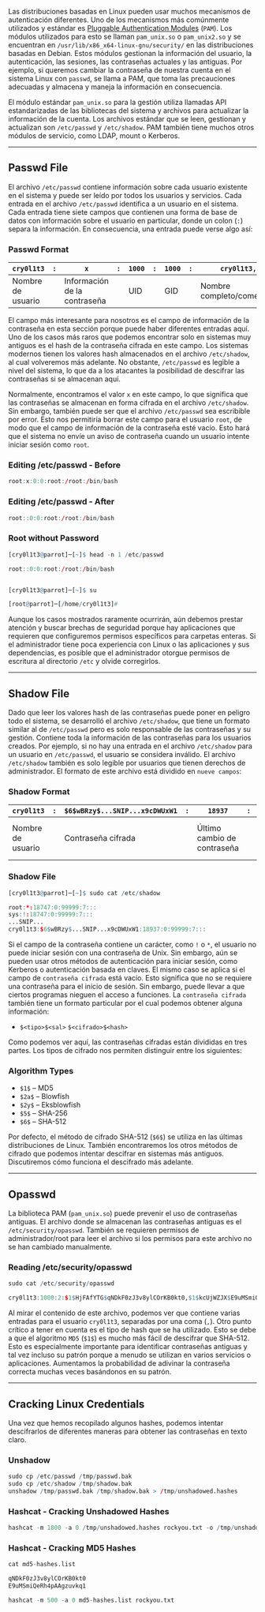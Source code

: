 Las distribuciones basadas en Linux pueden usar muchos mecanismos de autenticación diferentes. Uno de los mecanismos más comúnmente utilizados y estándar es [Pluggable Authentication Modules](https://web.archive.org/web/20220622215926/http://www.linux-pam.org/Linux-PAM-html/Linux-PAM_SAG.html) (`PAM`). Los módulos utilizados para esto se llaman `pam_unix.so` o `pam_unix2.so` y se encuentran en `/usr/lib/x86_x64-linux-gnu/security/` en las distribuciones basadas en Debian. Estos módulos gestionan la información del usuario, la autenticación, las sesiones, las contraseñas actuales y las antiguas. Por ejemplo, si queremos cambiar la contraseña de nuestra cuenta en el sistema Linux con `passwd`, se llama a PAM, que toma las precauciones adecuadas y almacena y maneja la información en consecuencia.

El módulo estándar `pam_unix.so` para la gestión utiliza llamadas API estandarizadas de las bibliotecas del sistema y archivos para actualizar la información de la cuenta. Los archivos estándar que se leen, gestionan y actualizan son `/etc/passwd` y `/etc/shadow`. PAM también tiene muchos otros módulos de servicio, como LDAP, mount o Kerberos.

---

## Passwd File

El archivo `/etc/passwd` contiene información sobre cada usuario existente en el sistema y puede ser leído por todos los usuarios y servicios. Cada entrada en el archivo `/etc/passwd` identifica a un usuario en el sistema. Cada entrada tiene siete campos que contienen una forma de base de datos con información sobre el usuario en particular, donde un colon (`:`) separa la información. En consecuencia, una entrada puede verse algo así:

### Passwd Format

|`cry0l1t3`|`:`|`x`|`:`|`1000`|`:`|`1000`|`:`|`cry0l1t3,,,`|`:`|`/home/cry0l1t3`|`:`|`/bin/bash`|
|---|---|---|---|---|---|---|---|---|---|---|---|---|
|Nombre de usuario||Información de la contraseña||UID||GID||Nombre completo/comentarios||Directorio home||Shell|

El campo más interesante para nosotros es el campo de información de la contraseña en esta sección porque puede haber diferentes entradas aquí. Uno de los casos más raros que podemos encontrar solo en sistemas muy antiguos es el hash de la contraseña cifrada en este campo. Los sistemas modernos tienen los valores hash almacenados en el archivo `/etc/shadow`, al cual volveremos más adelante. No obstante, `/etc/passwd` es legible a nivel del sistema, lo que da a los atacantes la posibilidad de descifrar las contraseñas si se almacenan aquí.

Normalmente, encontramos el valor `x` en este campo, lo que significa que las contraseñas se almacenan en forma cifrada en el archivo `/etc/shadow`. Sin embargo, también puede ser que el archivo `/etc/passwd` sea escribible por error. Esto nos permitiría borrar este campo para el usuario `root`, de modo que el campo de información de la contraseña esté vacío. Esto hará que el sistema no envíe un aviso de contraseña cuando un usuario intente iniciar sesión como `root`.

### Editing /etc/passwd - Before

```r
root:x:0:0:root:/root:/bin/bash
```

### Editing /etc/passwd - After

```r
root::0:0:root:/root:/bin/bash
```

### Root without Password

```r
[cry0l1t3@parrot]─[~]$ head -n 1 /etc/passwd

root::0:0:root:/root:/bin/bash


[cry0l1t3@parrot]─[~]$ su

[root@parrot]─[/home/cry0l1t3]#
```

Aunque los casos mostrados raramente ocurrirán, aún debemos prestar atención y buscar brechas de seguridad porque hay aplicaciones que requieren que configuremos permisos específicos para carpetas enteras. Si el administrador tiene poca experiencia con Linux o las aplicaciones y sus dependencias, es posible que el administrador otorgue permisos de escritura al directorio `/etc` y olvide corregirlos.

---

## Shadow File

Dado que leer los valores hash de las contraseñas puede poner en peligro todo el sistema, se desarrolló el archivo `/etc/shadow`, que tiene un formato similar al de `/etc/passwd` pero es solo responsable de las contraseñas y su gestión. Contiene toda la información de las contraseñas para los usuarios creados. Por ejemplo, si no hay una entrada en el archivo `/etc/shadow` para un usuario en `/etc/passwd`, el usuario se considera inválido. El archivo `/etc/shadow` también es solo legible por usuarios que tienen derechos de administrador. El formato de este archivo está dividido en `nueve campos`:

### Shadow Format

|`cry0l1t3`|`:`|`$6$wBRzy$...SNIP...x9cDWUxW1`|`:`|`18937`|`:`|`0`|`:`|`99999`|`:`|`7`|`:`|`:`|`:`|
|---|---|---|---|---|---|---|---|---|---|---|---|---|---|
|Nombre de usuario||Contraseña cifrada||Último cambio de contraseña||Edad mínima de la contraseña||Edad máxima de la contraseña||Periodo de advertencia|Periodo de inactividad|Fecha de expiración|No utilizado|

### Shadow File

```r
[cry0l1t3@parrot]─[~]$ sudo cat /etc/shadow

root:*:18747:0:99999:7:::
sys:!:18747:0:99999:7:::
...SNIP...
cry0l1t3:$6$wBRzy$...SNIP...x9cDWUxW1:18937:0:99999:7:::
```

Si el campo de la contraseña contiene un carácter, como `!` o `*`, el usuario no puede iniciar sesión con una contraseña de Unix. Sin embargo, aún se pueden usar otros métodos de autenticación para iniciar sesión, como Kerberos o autenticación basada en claves. El mismo caso se aplica si el campo de `contraseña cifrada` está vacío. Esto significa que no se requiere una contraseña para el inicio de sesión. Sin embargo, puede llevar a que ciertos programas nieguen el acceso a funciones. La `contraseña cifrada` también tiene un formato particular por el cual podemos obtener alguna información:

- `$<tipo>$<sal>` `$<cifrado>$<hash>`

Como podemos ver aquí, las contraseñas cifradas están divididas en tres partes. Los tipos de cifrado nos permiten distinguir entre los siguientes:

### Algorithm Types

- `$1$` – MD5
- `$2a$` – Blowfish
- `$2y$` – Eksblowfish
- `$5$` – SHA-256
- `$6$` – SHA-512

Por defecto, el método de cifrado SHA-512 (`$6$`) se utiliza en las últimas distribuciones de Linux. También encontraremos los otros métodos de cifrado que podemos intentar descifrar en sistemas más antiguos. Discutiremos cómo funciona el descifrado más adelante.

---

## Opasswd

La biblioteca PAM (`pam_unix.so`) puede prevenir el uso de contraseñas antiguas. El archivo donde se almacenan las contraseñas antiguas es el `/etc/security/opasswd`. También se requieren permisos de administrador/root para leer el archivo si los permisos para este archivo no se han cambiado manualmente.

### Reading /etc/security/opasswd

```r
sudo cat /etc/security/opasswd

cry0l1t3:1000:2:$1$HjFAfYTG$qNDkF0zJ3v8ylCOrKB0kt0,$1$kcUjWZJX$E9uMSmiQeRh4pAAgzuvkq1
```

Al mirar el contenido de este archivo, podemos ver que contiene varias entradas para el usuario `cry0l1t3`, separadas por una coma (`,`). Otro punto crítico a tener en cuenta es el tipo de hash que se ha utilizado. Esto se debe a que el algoritmo `MD5` (`$1$`) es mucho más fácil de descifrar que SHA-512. Esto es especialmente importante para identificar contraseñas antiguas y tal vez incluso su patrón porque a menudo se utilizan en varios servicios o aplicaciones. Aumentamos la probabilidad de adivinar la contraseña correcta muchas veces basándonos en su patrón.

---

## Cracking Linux Credentials

Una vez que hemos recopilado algunos hashes, podemos intentar descifrarlos de diferentes maneras para obtener las contraseñas en texto claro.

### Unshadow

```r
sudo cp /etc/passwd /tmp/passwd.bak 
sudo cp /etc/shadow /tmp/shadow.bak 
unshadow /tmp/passwd.bak /tmp/shadow.bak > /tmp/unshadowed.hashes
```

### Hashcat - Cracking Unshadowed Hashes

```r
hashcat -m 1800 -a 0 /tmp/unshadowed.hashes rockyou.txt -o /tmp/unshadowed.cracked
```

### Hashcat - Cracking MD5 Hashes

```r
cat md5-hashes.list

qNDkF0zJ3v8ylCOrKB0kt0
E9uMSmiQeRh4pAAgzuvkq1
```

```r
hashcat -m 500 -a 0 md5-hashes.list rockyou.txt
```